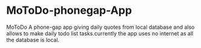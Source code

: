 # MoToDo-phonegap-App
MoToDo A phone-gap app giving daily quotes from local database and also allows to make daily todo list tasks.currently the app uses no internet as all the database is local.
